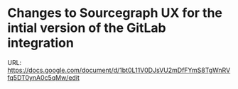 # Changes to Sourcegraph UX for the intial version of the GitLab integration

URL: https://docs.google.com/document/d/1bt0L11V0DJsVU2mDfFYmS8TgWnRVfq5DT0ynA0c5qMw/edit
